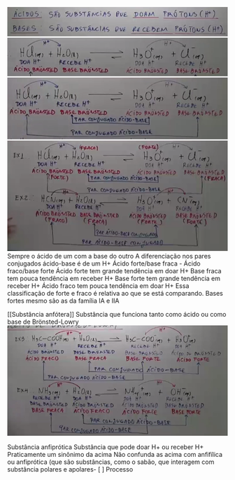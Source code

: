 ![](Imagens/markdown-img-paste-20200721004650676.png)\
![](Imagens/markdown-img-paste-20200721005122125.png)\
![](Imagens/markdown-img-paste-20200721005232322.png)\
![](Imagens/markdown-img-paste-20200721010015669.png)
Sempre o ácido de um com a base do outro
A diferenciação nos pares conjugados  ácido-base é de um H+
Ácido forte/base fraca - Ácido fraco/base  forte
Ácido forte tem grande tendência em doar H+
Base fraca tem pouca tendência em receber H+
Base forte tem grande tendência em receber H+
Ácido fraco tem pouca tendência em doar  H+
Essa classificação de forte e fraco é relativa ao que se está comparando.
Bases fortes mesmo são as da família IA e IIA

[[Substância anfótera]]
Substância que funciona tanto como ácido ou como base de Brönsted-Lowry
![](Imagens/markdown-img-paste-20200721011018710.png)

Substância anfiprótica
Substância que pode doar H+ ou receber H+
Praticamente um sinônimo da acima
Não confunda as acima com anfifílica ou anfiprótica (que são substâncias, como o sabão, que interagem com substância polares e apolares- [ ] Processo 
